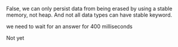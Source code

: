 
False, we can only persist data from being erased by using a stable memory, not heap. And not all data types can have stable  keyword.

we need to wait for an answer for 400 milliseconds

Not yet 